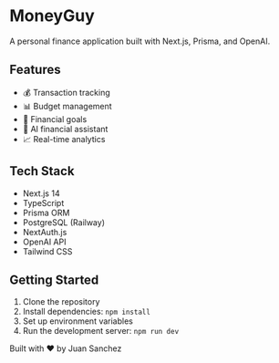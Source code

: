 # MoneyGuy

A personal finance application built with Next.js, Prisma, and OpenAI.

## Features

- 💰 Transaction tracking
- 📊 Budget management
- 🎯 Financial goals
- 🤖 AI financial assistant
- 📈 Real-time analytics

## Tech Stack

- Next.js 14
- TypeScript
- Prisma ORM
- PostgreSQL (Railway)
- NextAuth.js
- OpenAI API
- Tailwind CSS

## Getting Started

1. Clone the repository
2. Install dependencies: `npm install`
3. Set up environment variables
4. Run the development server: `npm run dev`

Built with ❤️ by Juan Sanchez




